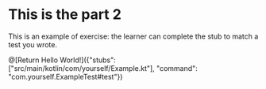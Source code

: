 # This is the part 2


This is an example of exercise: the learner can complete the stub to match a test you wrote.

@[Return Hello World!]({"stubs": ["src/main/kotlin/com/yourself/Example.kt"], "command": "com.yourself.ExampleTest#test"})
